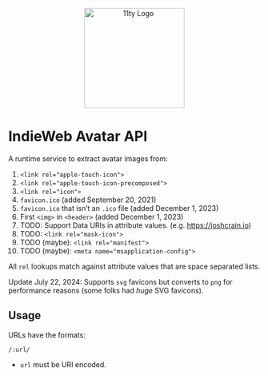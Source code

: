 <p align="center"><img src="https://www.11ty.dev/img/logo-github.svg" width="200" height="200" alt="11ty Logo"></p>

# IndieWeb Avatar API

A runtime service to extract avatar images from:

1. `<link rel="apple-touch-icon">`
1. `<link rel="apple-touch-icon-precomposed">`
1. `<link rel="icon">`
1. `favicon.ico` (added September 20, 2021)
1. `favicon.ico` that isn’t an `.ico` file (added December 1, 2023)
1. First `<img>` in `<header>` (added December 1, 2023)
1. TODO: Support Data URIs in attribute values. (e.g. https://joshcrain.io)
1. TODO: `<link rel="mask-icon">`
1. TODO (maybe): `<link rel="manifest">`
1. TODO (maybe): `<meta name="msapplication-config">`

All `rel` lookups match against attribute values that are space separated lists.

Update July 22, 2024: Supports `svg` favicons but converts to `png` for performance reasons (some folks had _huge_ SVG favicons).

## Usage

URLs have the formats:

```
/:url/
```

* `url` must be URI encoded.

